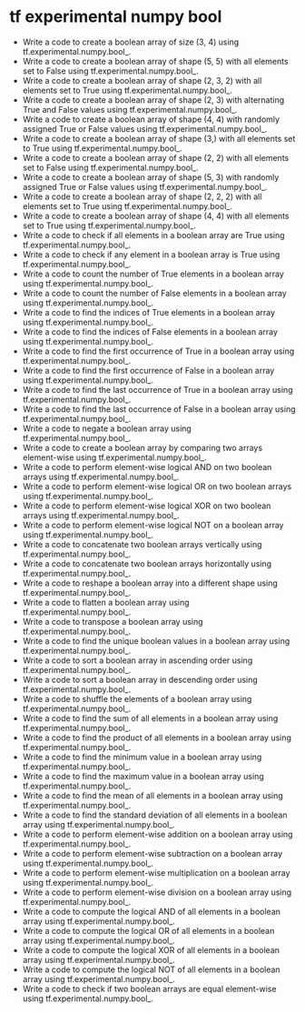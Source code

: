 # tf experimental numpy bool

- Write a code to create a boolean array of size (3, 4) using tf.experimental.numpy.bool_.
- Write a code to create a boolean array of shape (5, 5) with all elements set to False using tf.experimental.numpy.bool_.
- Write a code to create a boolean array of shape (2, 3, 2) with all elements set to True using tf.experimental.numpy.bool_.
- Write a code to create a boolean array of shape (2, 3) with alternating True and False values using tf.experimental.numpy.bool_.
- Write a code to create a boolean array of shape (4, 4) with randomly assigned True or False values using tf.experimental.numpy.bool_.
- Write a code to create a boolean array of shape (3,) with all elements set to True using tf.experimental.numpy.bool_.
- Write a code to create a boolean array of shape (2, 2) with all elements set to False using tf.experimental.numpy.bool_.
- Write a code to create a boolean array of shape (5, 3) with randomly assigned True or False values using tf.experimental.numpy.bool_.
- Write a code to create a boolean array of shape (2, 2, 2) with all elements set to True using tf.experimental.numpy.bool_.
- Write a code to create a boolean array of shape (4, 4) with all elements set to True using tf.experimental.numpy.bool_.
- Write a code to check if all elements in a boolean array are True using tf.experimental.numpy.bool_.
- Write a code to check if any element in a boolean array is True using tf.experimental.numpy.bool_.
- Write a code to count the number of True elements in a boolean array using tf.experimental.numpy.bool_.
- Write a code to count the number of False elements in a boolean array using tf.experimental.numpy.bool_.
- Write a code to find the indices of True elements in a boolean array using tf.experimental.numpy.bool_.
- Write a code to find the indices of False elements in a boolean array using tf.experimental.numpy.bool_.
- Write a code to find the first occurrence of True in a boolean array using tf.experimental.numpy.bool_.
- Write a code to find the first occurrence of False in a boolean array using tf.experimental.numpy.bool_.
- Write a code to find the last occurrence of True in a boolean array using tf.experimental.numpy.bool_.
- Write a code to find the last occurrence of False in a boolean array using tf.experimental.numpy.bool_.
- Write a code to negate a boolean array using tf.experimental.numpy.bool_.
- Write a code to create a boolean array by comparing two arrays element-wise using tf.experimental.numpy.bool_.
- Write a code to perform element-wise logical AND on two boolean arrays using tf.experimental.numpy.bool_.
- Write a code to perform element-wise logical OR on two boolean arrays using tf.experimental.numpy.bool_.
- Write a code to perform element-wise logical XOR on two boolean arrays using tf.experimental.numpy.bool_.
- Write a code to perform element-wise logical NOT on a boolean array using tf.experimental.numpy.bool_.
- Write a code to concatenate two boolean arrays vertically using tf.experimental.numpy.bool_.
- Write a code to concatenate two boolean arrays horizontally using tf.experimental.numpy.bool_.
- Write a code to reshape a boolean array into a different shape using tf.experimental.numpy.bool_.
- Write a code to flatten a boolean array using tf.experimental.numpy.bool_.
- Write a code to transpose a boolean array using tf.experimental.numpy.bool_.
- Write a code to find the unique boolean values in a boolean array using tf.experimental.numpy.bool_.
- Write a code to sort a boolean array in ascending order using tf.experimental.numpy.bool_.
- Write a code to sort a boolean array in descending order using tf.experimental.numpy.bool_.
- Write a code to shuffle the elements of a boolean array using tf.experimental.numpy.bool_.
- Write a code to find the sum of all elements in a boolean array using tf.experimental.numpy.bool_.
- Write a code to find the product of all elements in a boolean array using tf.experimental.numpy.bool_.
- Write a code to find the minimum value in a boolean array using tf.experimental.numpy.bool_.
- Write a code to find the maximum value in a boolean array using tf.experimental.numpy.bool_.
- Write a code to find the mean of all elements in a boolean array using tf.experimental.numpy.bool_.
- Write a code to find the standard deviation of all elements in a boolean array using tf.experimental.numpy.bool_.
- Write a code to perform element-wise addition on a boolean array using tf.experimental.numpy.bool_.
- Write a code to perform element-wise subtraction on a boolean array using tf.experimental.numpy.bool_.
- Write a code to perform element-wise multiplication on a boolean array using tf.experimental.numpy.bool_.
- Write a code to perform element-wise division on a boolean array using tf.experimental.numpy.bool_.
- Write a code to compute the logical AND of all elements in a boolean array using tf.experimental.numpy.bool_.
- Write a code to compute the logical OR of all elements in a boolean array using tf.experimental.numpy.bool_.
- Write a code to compute the logical XOR of all elements in a boolean array using tf.experimental.numpy.bool_.
- Write a code to compute the logical NOT of all elements in a boolean array using tf.experimental.numpy.bool_.
- Write a code to check if two boolean arrays are equal element-wise using tf.experimental.numpy.bool_.